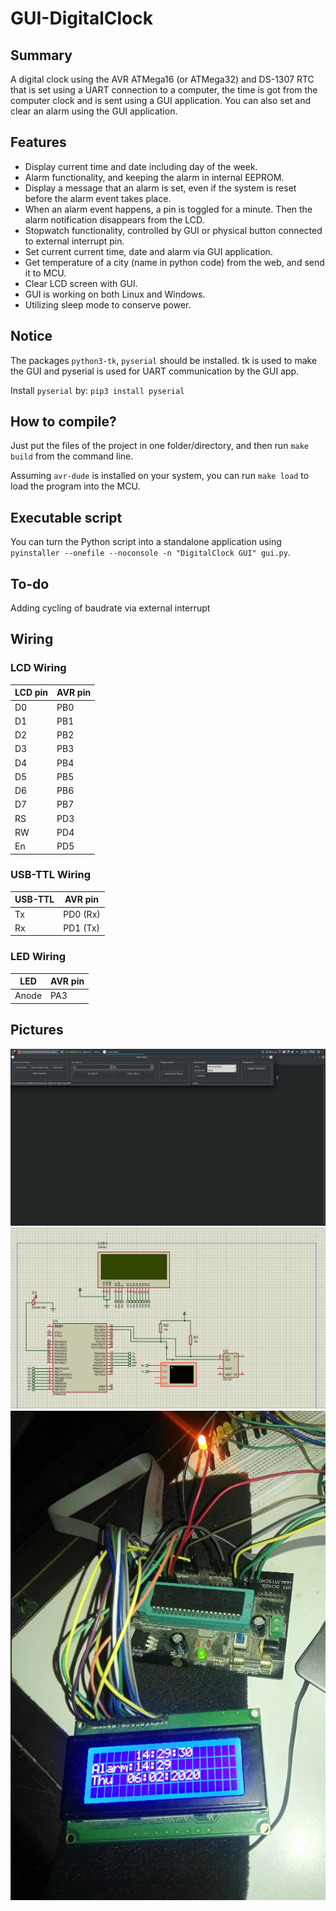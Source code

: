# GUI-DigitalClock
## Summary
A digital clock using the AVR ATMega16 (or ATMega32) and DS-1307 RTC that is set using a UART connection to a computer, the time is got from the computer clock and is sent using a GUI application. You can also set and clear an alarm using the GUI application.

## Features
* Display current time and date including day of the week.
* Alarm functionality, and keeping the alarm in internal EEPROM.
* Display a message that an alarm is set, even if the system is reset before the alarm event takes place.
* When an alarm event happens, a pin is toggled for a minute. Then the alarm notification disappears from the LCD.
* Stopwatch functionality, controlled by GUI or physical button connected to external interrupt pin.
* Set current current time, date and alarm via GUI application.
* Get temperature of a city (name in python code) from the web, and send it to MCU.
* Clear LCD screen with GUI.
* GUI is working on both Linux and Windows.
* Utilizing sleep mode to conserve power.

## Notice
The packages `python3-tk`, `pyserial` should be installed. tk is used to make the GUI and pyserial is used for UART communication by the GUI app.

Install `pyserial` by: `pip3 install pyserial`

## How to compile?
Just put the files of the project in one folder/directory, and then run `make build` from the command line.

Assuming `avr-dude` is installed on your system, you can run `make load` to load the program into the MCU.
 
## Executable script
You can turn the Python script into a standalone application using `pyinstaller --onefile --noconsole -n "DigitalClock GUI" gui.py`.

## To-do
Adding cycling of baudrate via external interrupt

## Wiring
### LCD Wiring
| LCD pin | AVR pin |
|---------|---------|
| D0 | PB0 |
| D1 | PB1 |
| D2 | PB2 |
| D3 | PB3 |
| D4 | PB4 |
| D5 | PB5 |
| D6 | PB6 |
| D7 | PB7 |
| RS | PD3 |
| RW | PD4 |
| En | PD5 |

### USB-TTL Wiring
| USB-TTL | AVR pin |
| ------- | ------- |
| Tx | PD0 (Rx) |
| Rx | PD1 (Tx) |

### LED Wiring
| LED | AVR pin|
| --- | --- |
| Anode | PA3 |

## Pictures
![image](/images/gui_screenshot.png) 
![image](/images/schematic.png)
![image](/images/actual_digital_clock.jpg)
